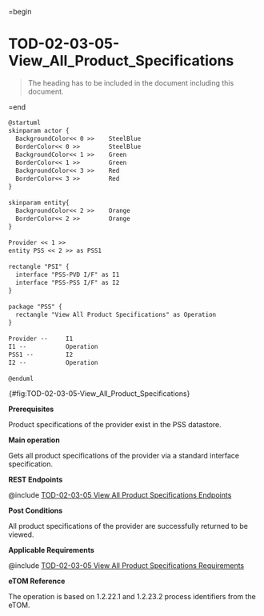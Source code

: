 =begin

# TOD-02-03-05-View_All_Product_Specifications

> The heading has to be included in the document including this document.

=end

```plantuml
@startuml
skinparam actor {
  BackgroundColor<< 0 >> 	SteelBlue
  BorderColor<< 0 >> 		SteelBlue
  BackgroundColor<< 1 >> 	Green
  BorderColor<< 1 >> 		Green
  BackgroundColor<< 3 >> 	Red
  BorderColor<< 3 >> 		Red
}

skinparam entity{
  BackgroundColor<< 2 >> 	Orange
  BorderColor<< 2 >> 		Orange
}

Provider << 1 >>
entity PSS << 2 >> as PSS1

rectangle "PSI" {
  interface "PSS-PVD I/F" as I1
  interface "PSS-PSS I/F" as I2
}

package "PSS" {
  rectangle "View All Product Specifications" as Operation
}

Provider --	    I1
I1 --           Operation
PSS1 --         I2
I2 --           Operation

@enduml

```

![**TOD-02-03-05**: View All Product Specifications](../../common/pixel.png){#fig:TOD-02-03-05-View_All_Product_Specifications}

**Prerequisites**

Product specifications of the provider exist in the PSS datastore.

**Main operation**

Gets all product specifications of the provider via a standard interface specification.

**REST Endpoints**

@include [TOD-02-03-05 View All Product Specifications Endpoints](endpoints/TOD-02-03-05-View_All_Product_Specifications-endpoints.md)

**Post Conditions**

All product specifications of the provider are successfully returned to be viewed.

**Applicable Requirements**

@include [TOD-02-03-05 View All Product Specifications Requirements](requirements/TOD-02-03-05-View_All_Product_Specifications-requirements.md)

**eTOM Reference**

The operation is based on 1.2.22.1 and 1.2.23.2 process identifiers from the eTOM.
